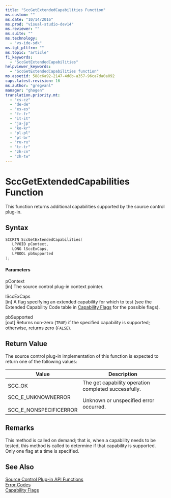 ```yaml
---
title: "SccGetExtendedCapabilities Function"
ms.custom: ""
ms.date: "10/14/2016"
ms.prod: "visual-studio-dev14"
ms.reviewer: ""
ms.suite: ""
ms.technology: 
  - "vs-ide-sdk"
ms.tgt_pltfrm: ""
ms.topic: "article"
f1_keywords: 
  - "SccGetExtendedCapabilities"
helpviewer_keywords: 
  - "SccGetExtendedCapabilities function"
ms.assetid: 588c6a92-2147-4d8b-a357-96ca7da0a092
caps.latest.revision: 16
ms.author: "gregvanl"
manager: "ghogen"
translation.priority.mt: 
  - "cs-cz"
  - "de-de"
  - "es-es"
  - "fr-fr"
  - "it-it"
  - "ja-jp"
  - "ko-kr"
  - "pl-pl"
  - "pt-br"
  - "ru-ru"
  - "tr-tr"
  - "zh-cn"
  - "zh-tw"
---
```

# SccGetExtendedCapabilities Function
This function returns additional capabilities supported by the source control plug-in.  
  
## Syntax  
  
```cpp  
SCCRTN SccGetExtendedCapabilities(  
   LPVOID pContext,  
   LONG lSccExCaps,  
   LPBOOL pbSupported  
);  
```  
  
#### Parameters  
 pContext  
 [in] The source control plug-in context pointer.  
  
 lSccExCaps  
 [in] A flag specifying an extended capability for which to test (see the Extended Capability Code table in [Capability Flags](../extensibility/capability-flags.md) for the possible flags).  
  
 pbSupported  
 [out] Returns non-zero (`TRUE`) if the specified capability is supported; otherwise, returns zero (`FALSE`).  
  
## Return Value  
 The source control plug-in implementation of this function is expected to return one of the following values:  
  
|Value|Description|  
|-----------|-----------------|  
|SCC_OK|The get capability operation completed successfully.|  
|SCC_E_UNKNOWNERROR<br /><br /> SCC_E_NONSPECIFICERROR|Unknown or unspecified error occurred.|  
  
## Remarks  
 This method is called on demand; that is, when a capability needs to be tested, this method is called to determine if that capability is supported. Only one flag at a time is specified.  
  
## See Also  
 [Source Control Plug-in API Functions](../extensibility/source-control-plug-in-api-functions.md)   
 [Error Codes](../extensibility/error-codes.md)   
 [Capability Flags](../extensibility/capability-flags.md)